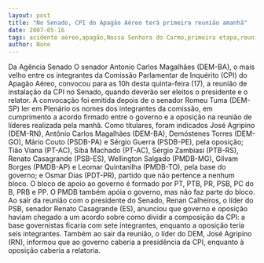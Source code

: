 ```yaml
---
layout: post
title: "No Senado, CPI do Apagão Aéreo terá primeira reunião amanhã"
date: 2007-05-16
tags: acidente aéreo,apagão,Nossa Senhora do Carmo,primeira etapa,reunião,terapia
author: None
---
```

Da Ag&ecirc;ncia Senado
O senador Antonio Carlos Magalh&atilde;es (DEM-BA), o mais velho entre os integrantes da Comiss&atilde;o Parlamentar de Inqu&eacute;rito (CPI) do Apag&atilde;o A&eacute;reo, convocou para as 10h desta quinta-feira (17), a reuni&atilde;o de instala&ccedil;&atilde;o da CPI no Senado, quando dever&atilde;o ser eleitos o presidente e o relator. A convoca&ccedil;&atilde;o foi emitida depois de o senador Romeu Tuma (DEM-SP) ler em Plen&aacute;rio os nomes dos integrantes da comiss&atilde;o, em cumprimento a acordo firmado entre o governo e a oposi&ccedil;&atilde;o na reuni&atilde;o de l&iacute;deres realizada pela manh&atilde;.
Como titulares, foram indicados Jos&eacute; Agripino (DEM-RN), Ant&ocirc;nio Carlos Magalh&atilde;es (DEM-BA), Dem&oacute;stenes Torres (DEM-GO), M&aacute;rio Couto (PSDB-PA) e S&eacute;rgio Guerra (PSDB-PE), pela oposi&ccedil;&atilde;o; Ti&atilde;o Viana (PT-AC), Sib&aacute; Machado (PT-AC), S&eacute;rgio Zambiasi (PTB-RS), Renato Casagrande (PSB-ES), Wellington Salgado (PMDB-MG), Gilvam Borges (PMDB-AP) e Leomar Quintanilha (PMDB-TO), pela base do governo; e Osmar Dias (PDT-PR), partido que n&atilde;o pertence a nenhum bloco.
O bloco de apoio ao governo &eacute; formado por PT, PTB, PR, PSB, PC do B, PRB e PP. O PMDB tamb&eacute;m ap&oacute;ia o governo, mas n&atilde;o faz parte do bloco.
Ao sair da reuni&atilde;o com o presidente do Senado, Renan Calheiros, o l&iacute;der do PSB, senador Renato Casagrande (ES), anunciou que governo e oposi&ccedil;&atilde;o haviam chegado a um acordo sobre como dividir a composi&ccedil;&atilde;o da CPI: a base governistas ficaria com sete integrantes, enquanto a oposi&ccedil;&atilde;o teria seis integrantes. Tamb&eacute;m ao sair da reuni&atilde;o, o l&iacute;der do DEM, Jos&eacute; Agripino (RN), informou que ao governo caberia a presid&ecirc;ncia da CPI, enquanto &agrave; oposi&ccedil;&atilde;o caberia a relatoria. 